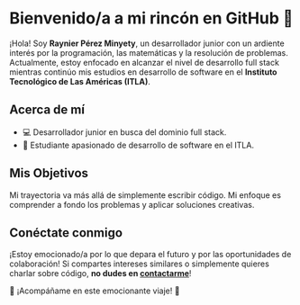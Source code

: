# Bienvenido/a a mi rincón en GitHub 🌟

¡Hola! Soy **Raynier Pérez Minyety**, un desarrollador junior con un ardiente interés por la programación, las matemáticas y la resolución de problemas. Actualmente, estoy enfocado en alcanzar el nivel de desarrollo full stack mientras continúo mis estudios en desarrollo de software en el **Instituto Tecnológico de Las Américas (ITLA)**.

## Acerca de mí

- 💻 Desarrollador junior en busca del dominio full stack.
- 📘 Estudiante apasionado de desarrollo de software en el ITLA.

## Mis Objetivos

Mi trayectoria va más allá de simplemente escribir código. Mi enfoque es comprender a fondo los problemas y aplicar soluciones creativas.

## Conéctate conmigo

¡Estoy emocionado/a por lo que depara el futuro y por las oportunidades de colaboración! Si compartes intereses similares o simplemente quieres charlar sobre código, **no dudes en [contactarme](www.linkedin.com/in/raynier-minyety-0928a7270)**!

🚀 ¡Acompáñame en este emocionante viaje! 🚀
